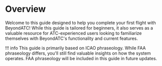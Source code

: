 # Overview

Welcome to this guide designed to help you complete your first flight with BeyondATC! While this guide is tailored for beginners, it also serves as a valuable resource for ATC-experienced users looking to familiarize themselves with BeyondATC's functionality and current features.

!!! info
    This guide is primarily based on ICAO phraseology. While FAA phraseology differs, you'll still find valuable insights on how the system operates. FAA phraseology will be included in this guide in future updates.
